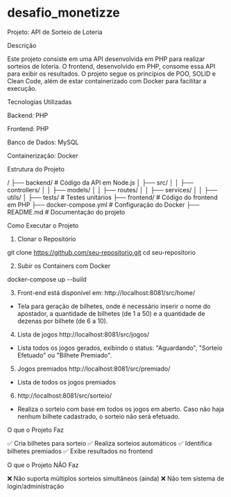 # desafio_monetizze

Projeto: API de Sorteio de Loteria

Descrição

Este projeto consiste em uma API desenvolvida em PHP para realizar sorteios de loteria. O frontend, desenvolvido em PHP, consome essa API para exibir os resultados. O projeto segue os princípios de POO, SOLID e Clean Code, além de estar containerizado com Docker para facilitar a execução.

Tecnologias Utilizadas

Backend: PHP

Frontend: PHP

Banco de Dados: MySQL

Containerização: Docker

Estrutura do Projeto

/
├── backend/               # Código da API em Node.js
│   ├── src/
│   │   ├── controllers/
│   │   ├── models/
│   │   ├── routes/
│   │   ├── services/
│   │   ├── utils/
│   ├── tests/            # Testes unitários
├── frontend/              # Código do frontend em PHP
├── docker-compose.yml     # Configuração do Docker
├── README.md              # Documentação do projeto

Como Executar o Projeto

1. Clonar o Repositório

git clone https://github.com/seu-repositorio.git
cd seu-repositorio

2. Subir os Containers com Docker

docker-compose up --build

3. Front-end está disponível em: http://localhost:8081/src/home/
- Tela para geração de bilhetes, onde é necessário inserir o nome do apostador, a quantidade de bilhetes (de 1 a 50) e a quantidade de dezenas por bilhete (de 6 a 10).

4.  Lista de jogos http://localhost:8081/src/jogos/
- Lista todos os jogos gerados, exibindo o status: "Aguardando", "Sorteio Efetuado" ou "Bilhete Premiado".

5. Jogos premiados http://localhost:8081/src/premiado/
- Lista de todos os jogos premiados

6.  http://localhost:8081/src/sorteio/
- Realiza o sorteio com base em todos os jogos em aberto. Caso não haja nenhum bilhete cadastrado, o sorteio não será efetuado.

O que o Projeto Faz

✅ Cria bilhetes para sorteio
✅ Realiza sorteios automáticos
✅ Identifica bilhetes premiados
✅ Exibe resultados no frontend

O que o Projeto NÃO Faz

❌ Não suporta múltiplos sorteios simultâneos (ainda)
❌ Não tem sistema de login/administração

